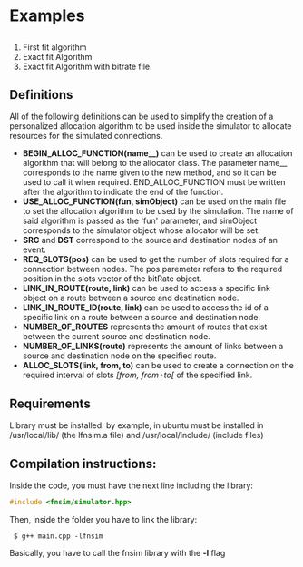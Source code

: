 # Examples
## 
1. First fit algorithm
2. Exact fit Algorithm 
2. Exact fit Algorithm with bitrate file.

## Definitions

All of the following definitions can be used to simplify the creation of a personalized allocation algorithm to be used inside the simulator to allocate resources for the simulated connections.

- **BEGIN_ALLOC_FUNCTION(name__)** can be used to create an allocation algorithm that will belong to the allocator class. The parameter name__ corresponds to the name given to the new method, and so it can be used to call it when required. END_ALLOC_FUNCTION must be written after the algorithm to indicate the end of the function.
- **USE_ALLOC_FUNCTION(fun, simObject)** can be used on the main file to set the allocation algorithm to be used by the simulation. The name of said algorithm is passed as the 'fun' parameter, and simObject corresponds to the simulator object whose allocator will be set.
- **SRC** and **DST** correspond to the source and destination nodes of an event.
- **REQ_SLOTS(pos)** can be used to get the number of slots required for a connection between nodes. The pos paremeter refers to the required position in the slots vector of the bitRate object.
- **LINK_IN_ROUTE(route, link)** can be used to access a specific link object on a route between a source and destination node.
- **LINK_IN_ROUTE_ID(route, link)** can be used to access the id of a specific link on a route between a source and destination node.
- **NUMBER_OF_ROUTES** represents the amount of routes that exist between the current source and destination node.
- **NUMBER_OF_LINKS(route)** represents the amount of links between a source and destination node on the specified route.
- **ALLOC_SLOTS(link, from, to)** can be used to create a connection on the required interval of slots *[from, from+to[* of the specified link.

## Requirements

Library must be installed. by example, in ubuntu must be installed in /usr/local/lib/ (the lfnsim.a file) and /usr/local/include/ (include files)

## Compilation instructions:
Inside the code, you must have the next line including the library:

```C++
#include <fnsim/simulator.hpp>
```

Then, inside the folder you have to link the library:

```
 $ g++ main.cpp -lfnsim
```

Basically, you have to call the fnsim library with the **-l** flag
